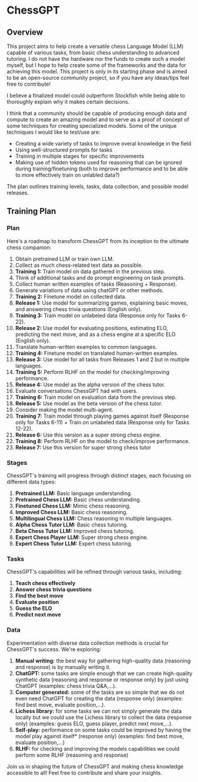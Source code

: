# ChessGPT

## Overview
This project aims to help create a versatile chess Language Model (LLM) capable of various tasks, from basic chess understanding to advanced tutoring.
I do not have the hardware nor the funds to create such a model myself, but I hope to help create some of the frameworks and the data for achieving this model. 
This project is only in its starting phase and is aimed to be an open-source community project, so if you have any ideas/tips feel free to contribute!

I believe a finalized model could outperform Stockfish while being able to thoroughly explain why it makes certain decisions. 

I think that a community should be capable of producing enough data and compute to create an amazing model and to serve as a proof of concept of some techniques for creating specialized models.
Some of the unique techniques I would like to test/use are:
 - Creating a wide variety of tasks to improve overal knowledge in the field
 - Using well-structured prompts for tasks
 - Training in multiple stages for specific improvements
 - Making use of hidden tokens used for reasoning that can be ignored during training/finetuning (both to improve performance and to be able to more effectively train on unlabled data?)

The plan outlines training levels, tasks, data collection, and possible model releases. 

## Training Plan

### Plan
Here's a roadmap to transform ChessGPT from its inception to the ultimate chess companion:
1. Obtain pretrained LLM or train own LLM.
2. Collect as much chess-related text data as possible.
3. **Training 1:** Train model on data gathered in the previous step.
4. Think of additional tasks and do prompt engineering on task prompts.
5. Collect human written examples of tasks (Reasoning + Response).
6. Generate variations of data using chatGPT or other methods.
7. **Training 2:** Finetune model on collected data.
8. **Release 1:** Use model for summarizing games, explaining basic moves, and answering chess trivia questions (English only).
9. **Training 3:** Train model on unlabeled data (Response only for Tasks 6-22).
10. **Release 2:** Use model for evaluating positions, estimating ELO, predicting the next move, and as a chess engine at a specific ELO (English only).
11. Translate human-written examples to common languages.
12. **Training 4:** Finetune model on translated human-written examples.
13. **Release 3:** Use model for all tasks from Releases 1 and 2 but in multiple languages.
14. **Training 5:** Perform RLHF on the model for checking/improving performance.
15. **Release 4:** Use model as the alpha version of the chess tutor.
16. Evaluate conversations ChessGPT had with users.
17. **Training 6:** Train model on evaluation data from the previous step.
18. **Release 5:** Use model as the beta version of the chess tutor.
19. Consider making the model multi-agent.
20. **Training 7:** Train model through playing games against itself (Response only for Tasks 6-11) + Train on unlabeled data (Response only for Tasks 12-22).
21. **Release 6:** Use this version as a super strong chess engine.
22. **Training 8:** Perform RLHF on the model to check/improve performance.
23. **Release 7:** Use this version for super strong chess tutor

### Stages
ChessGPT's training will progress through distinct stages, each focusing on different data types:
1. **Pretrained LLM:** Basic language understanding.
2. **Pretrained Chess LLM:** Basic chess understanding.
3. **Finetuned Chess LLM:** Mimic chess reasoning.
4. **Improved Chess LLM:** Basic chess reasoning.
5. **Multilingual Chess LLM:** Chess reasoning in multiple languages.
6. **Alpha Chess Tutor LLM:** Basic chess tutoring.
7. **Beta Chess Tutor LLM:** Improved chess tutoring.
8. **Expert Chess Player LLM:** Super strong chess engine.
9. **Expert Chess Tutor LLM:** Expert chess tutoring.

### Tasks
ChessGPT's capabilities will be refined through various tasks, including:
1. **Teach chess effectively** 
2. **Answer chess trivia questions**
3. **Find the best move**
4. **Evaluate position**
5. **Guess the ELO**
6. **Predict next move** 

### Data
Experimentation with diverse data collection methods is crucial for ChessGPT's success. We're exploring:
1. **Manual writing:** the best way for gathering high-quality data (reasoning and response) is by manually writing it.
2. **ChatGPT:** some tasks are simple enough that we can create high-quality synthetic data (reasoning and response or response only) by just using ChatGPT (examples: chess trivia Q&A,...).
3. **Computer generated:** some of the tasks are so simple that we do not even need ChatGPT for creating the data (response only) (examples: find best move, evaluate position,...).
4. **Lichess library:** for some tasks we can not simply generate the data locally but we could use the Lichess library to collect the data (response only) (examples: guess ELO, guess player, predict next move,...).
5. **Self-play:** performance on some tasks could be improved by having the model play against itself* (response only) (examples: find best move, evaluate position,...)
6. **RLHF:** for checking and improving the models capabilities we could perform some RLHF (reasoning and response)


Join us in shaping the future of ChessGPT and making chess knowledge accessible to all! Feel free to contribute and share your insights.
